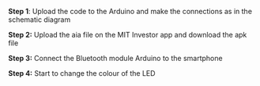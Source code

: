 **Step 1**: Upload the code to the Arduino and make the connections as in the schematic diagram

**Step 2:** Upload the aia file on the MIT Investor app and download the apk file

**Step 3:** Connect the Bluetooth module Arduino to the smartphone 

**Step 4:** Start to change the colour of the LED

